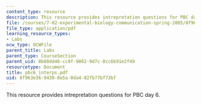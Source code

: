 ```yaml
---
content_type: resource
description: This resource provides intrepretation questions for PBC day 6.
file: /courses/7-02-experimental-biology-communication-spring-2005/8f963e3694308e5a0da482fb77bf73bf_pbc6_interps.pdf
file_type: application/pdf
learning_resource_types:
- Labs
ocw_type: OCWFile
parent_title: Labs
parent_type: CourseSection
parent_uid: 8b88dd46-cc8f-9062-9d7c-8cc6b91e2f49
resourcetype: Document
title: pbc6_interps.pdf
uid: 8f963e36-9430-8e5a-0da4-82fb77bf73bf
---
```

This resource provides intrepretation questions for PBC day 6.

